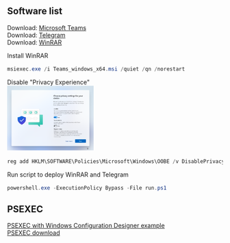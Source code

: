 ## Software list
Download: [Microsoft Teams](https://learn.microsoft.com/en-us/microsoftteams/msi-deployment) <br />
Download: [Telegram](https://desktop.telegram.org/) <br />
Download: [WinRAR](https://www.win-rar.com/download.html?&L=0) <br />

Install WinRAR <br />
```powershell
msiexec.exe /i Teams_windows_x64.msi /quiet /qn /norestart
```

Disable "Privacy Experience" <br />
<img src="img/privacySettings.png" width=40% height=40%>
```powershell
reg add HKLM\SOFTWARE\Policies\Microsoft\Windows\OOBE /v DisablePrivacyExperience /t REG_DWORD /d 1
```

Run script to deploy WinRAR and Telegram
```powershell
powershell.exe -ExecutionPolicy Bypass -File run.ps1
```

## PSEXEC
[PSEXEC with Windows Configuration Designer example](https://learn.microsoft.com/en-us/windows/configuration/provisioning-packages/provisioning-script-to-install-app#powershell-example) <br />
[PSEXEC download](https://learn.microsoft.com/en-us/sysinternals/downloads/psexec)
